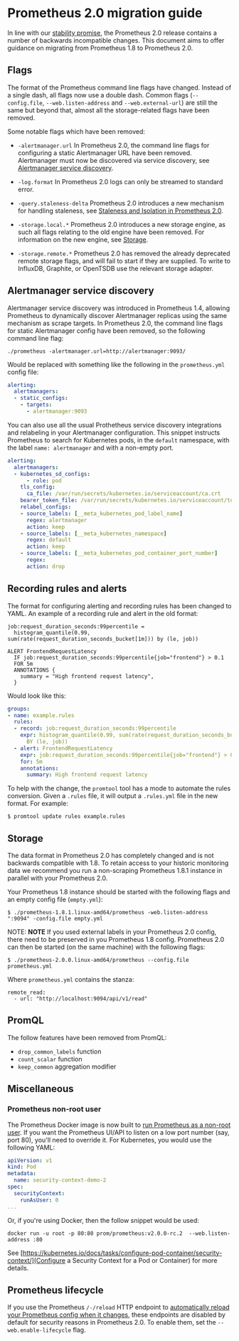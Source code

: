 # Prometheus 2.0 migration guide

In line with our [stability promise](https://prometheus.io/blog/2016/07/18/prometheus-1-0-released/#fine-print), the Prometheus 2.0 release contains
a number of backwards incompatible changes.  This document aims to offer guidance on
migrating from Prometheus 1.8 to Prometheus 2.0.

## Flags

The format of the Prometheus command line flags have changed.  Instead of a
single dash, all flags now use a double dash. Common flags (`--config.file`,
`--web.listen-address` and `--web.external-url`) are still the same but beyond
that, almost all the storage-related flags have been removed.

Some notable flags which have been removed:
- `-alertmanager.url` In Prometheus 2.0, the command line flags for configuring
  a static Alertmanager URL have been removed.  Alertmanager must now be
  discovered via service discovery, see [Alertmanager service discovery](#amsd).

- `-log.format` In Prometheus 2.0 logs can only be streamed to standard error.

- `-query.staleness-delta` Prometheus 2.0 introduces a new mechanism for
  handling staleness, see [Staleness and Isolation in Prometheus 2.0](https://www.youtube.com/watch?v=GcTzd2CLH7I).

- `-storage.local.*` Prometheus 2.0 introduces a new storage engine, as such all
  flags relating to the old engine have been removed.  For information on the
  new engine, see [Storage](#storage).

- `-storage.remote.*` Prometheus 2.0 has removed the already deprecated remote
  storage flags, and will fail to start if they are supplied.  To write to
  InfluxDB, Graphite, or OpenTSDB use the relevant storage adapter.

## Alertmanager service discovery

Alertmanager service discovery was introduced in Prometheus 1.4, allowing Prometheus
to dynamically discover Alertmanager replicas using the same mechanism as scrape
targets.  In Prometheus 2.0, the command line flags for static Alertmanager config
have been removed, so the following command line flag:

```
./prometheus -alertmanager.url=http://alertmanager:9093/
```

Would be replaced with something like the following in the `prometheus.yml`
config file:

```yml
alerting:
  alertmanagers:
  - static_configs:
    - targets:
      - alertmanager:9093
```

You can also use all the usual Prothetheus service discovery integrations and
relabeling in your Alertmanager configuration.  This snippet instructs
Prometheus to search for Kubernetes pods, in the `default` namespace, with the
label `name: alertmanager` and with a non-empty port.

```yml
alerting:
  alertmanagers:
  - kubernetes_sd_configs:
      - role: pod
    tls_config:
      ca_file: /var/run/secrets/kubernetes.io/serviceaccount/ca.crt
    bearer_token_file: /var/run/secrets/kubernetes.io/serviceaccount/token
    relabel_configs:
    - source_labels: [__meta_kubernetes_pod_label_name]
      regex: alertmanager
      action: keep
    - source_labels: [__meta_kubernetes_namespace]
      regex: default
      action: keep
    - source_labels: [__meta_kubernetes_pod_container_port_number]
      regex:
      action: drop
```

## Recording rules and alerts

The format for configuring alerting and recording rules has been changed to YAML.
An example of a recording rule and alert in the old format:

```
job:request_duration_seconds:99percentile =
  histogram_quantile(0.99, sum(rate(request_duration_seconds_bucket[1m])) by (le, job))

ALERT FrontendRequestLatency
  IF job:request_duration_seconds:99percentile{job="frontend"} > 0.1
  FOR 5m
  ANNOTATIONS {
    summary = "High frontend request latency",
  }
```

Would look like this:

```yml
groups:
- name: example.rules
  rules:
  - record: job:request_duration_seconds:99percentile
    expr: histogram_quantile(0.99, sum(rate(request_duration_seconds_bucket[1m]))
      BY (le, job))
  - alert: FrontendRequestLatency
    expr: job:request_duration_seconds:99percentile{job="frontend"} > 0.1
    for: 5m
    annotations:
      summary: High frontend request latency
```

To help with the change, the `promtool` tool has a mode to automate the rules conversion.  Given a `.rules` file, it will output a `.rules.yml` file in the
new format. For example:

```
$ promtool update rules example.rules
```

## Storage

The data format in Prometheus 2.0 has completely changed and is not backwards
compatible with 1.8. To retain access to your historic monitoring data we recommend
you run a non-scraping Prometheus 1.8.1 instance in parallel with your Prometheus 2.0.

Your Prometheus 1.8 instance should be started with the following flags and an
empty config file (`empty.yml`):

```
$ ./prometheus-1.8.1.linux-amd64/prometheus -web.listen-address ":9094" -config.file empty.yml
```

NOTE: **NOTE** If you used external labels in your Prometheus 2.0 config, there need to be
preserved in you Prometheus 1.8 config.
Prometheus 2.0 can then be started (on the same machine) with the following flags:

```
$ ./prometheus-2.0.0.linux-amd64/prometheus --config.file prometheus.yml
```

Where `prometheus.yml` contains the stanza:

```
remote_read:
  - url: "http://localhost:9094/api/v1/read"
```

## PromQL

The follow features have been removed from PromQL:

- `drop_common_labels` function
- `count_scalar` function
- `keep_common` aggregation modifier

## Miscellaneous

### Prometheus non-root user

The Prometheus Docker image is now built to [run Prometheus
as a non-root user](https://github.com/prometheus/prometheus/pull/2859).  If you
want the Prometheus UI/API to listen on a low port number (say, port 80), you'll
need to override it.  For Kubernetes, you would use the following YAML:

```yml
apiVersion: v1
kind: Pod
metadata:
  name: security-context-demo-2
spec:
  securityContext:
    runAsUser: 0
...
```

Or, if you're using Docker, then the follow snippet would be used:

```
docker run -u root -p 80:80 prom/prometheus:v2.0.0-rc.2  --web.listen-address :80
```

See [https://kubernetes.io/docs/tasks/configure-pod-container/security-context/](Configure a Security Context for a Pod or Container)
for more details.

## Prometheus lifecycle

If you use the Prometheus `/-/reload` HTTP endpoint to [automatically reload your
Prometheus config when it changes](https://www.weave.works/blog/prometheus-configmaps-continuous-deployment/),
these endpoints are disabled by default for security reasons in Prometheus 2.0.
To enable them, set the `--web.enable-lifecycle` flag.
